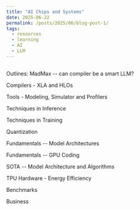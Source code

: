 ```yaml
---
title: "AI Chips and Systems"
date: 2025-06-22
permalink: /posts/2025/06/blog-post-1/
tags:
  - resources
  - learning
  - AI
  - LLM 
---
```

## 
Outlines: 
MadMax -- can compiler be a smart LLM?

Compilers - XLA and HLOs

Tools - Modeling, Simulator and Profilers

Techniques in Inference

Techniques in Training

Quantization

Fundamentals -- Model Architectures

Fundamentals -- GPU Coding

SOTA -- Model Architecture and Algorithms

TPU Hardware - Energy Efficiency 

Benchmarks

Business 
